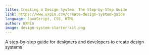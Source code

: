 ```yaml
---
title: Creating a Design System: The Step-by-Step Guide
link: https://www.uxpin.com/create-design-system-guide
language: JavaScript, CSS, HTML
author: UXPin
image: design-system-starter-kit.png
---
```


A step-by-step guide for designers and developers to create design systems
